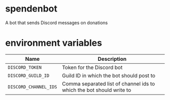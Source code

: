 # spendenbot
A bot that sends Discord messages on donations

# environment variables

|Name| Description |
|---|---|
|`DISCORD_TOKEN` | Token for the Discord bot|
|`DISCORD_GUILD_ID` | Guild ID in which the bot should post to |
|`DISCORD_CHANNEL_IDS` | Comma separated list of channel ids to which the bot should write to |